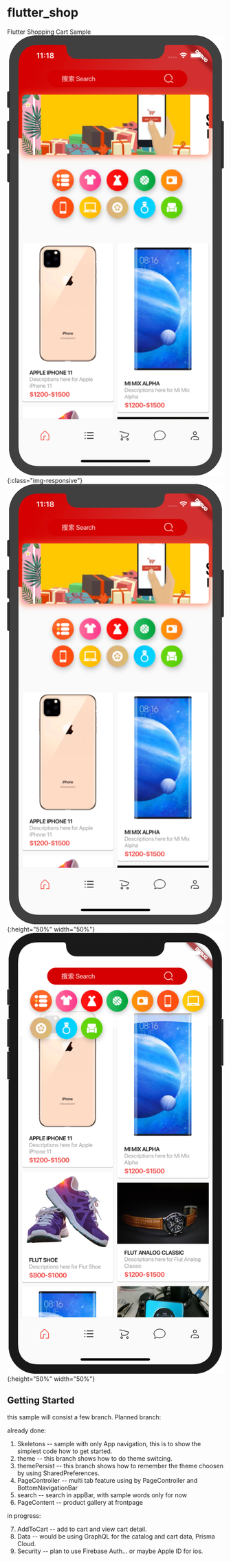 # flutter_shop

Flutter Shopping Cart Sample
![Image of Front Screen](/readme/screen-front1.png){:class="img-responsive"}
![Image of Front Screen](/readme/screen-front1.png){:height="50%" width="50%"}
![Image of Front Screen2](/readme/screen-front2.png){:height="50%" width="50%"}
## Getting Started

this sample will consist a few branch.  Planned branch:

already done:

1. Skeletons -- sample with only App navigation, this is to show the simplest code how to get started.
2. theme -- this branch shows how to do theme switcing.
3. themePersist -- this branch shows how to remember the theme choosen by using SharedPreferences.
4. PageController -- multi tab feature using by PageController and BottomNavigationBar
5. search -- search in appBar, with sample words only for now
6. PageContent -- product gallery at frontpage

in progress:

7. AddToCart -- add to cart and view cart detail.
8. Data -- would be using GraphQL for the catalog and cart data, Prisma Cloud.
9. Security -- plan to use Firebase Auth... or maybe Apple ID for ios.
